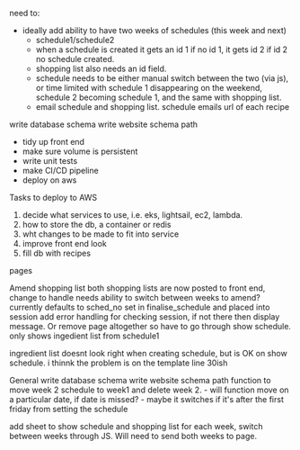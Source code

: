 need to:
-   ideally add ability to have two weeks of schedules (this week and next)
    - schedule1/schedule2
    - when a schedule is created it gets an id 1 if no id 1, it gets id 2 if id 2 no schedule created.
    - shopping list also needs an id field. 
    - schedule needs to be either manual switch between the two (via js), or time limited with schedule 1 disappearing on the weekend, schedule 2 becoming schedule 1, and the same with shopping list.
    -  email schedule and shopping list. schedule emails url of each recipe 

write database schema
write website schema path


-   tidy up front end
-   make sure volume is persistent
-   write unit tests
-   make CI/CD pipeline
-   deploy on aws

Tasks to deploy to AWS

1. decide what services to use, i.e. eks, lightsail, ec2, lambda.
2. how to store the db, a container or redis
3. wht changes to be made to fit into service
4. improve front end look
5. fill db with recipes

pages

Amend shopping list
both shopping lists are now posted to front end, change to handle
needs ability to switch between weeks to amend? 
currently defaults to sched_no set in finalise_schedule and placed into session
add error handling for checking session, if not there then display message. Or remove page altogether so have to go through show schedule.
only shows ingedient list from schedule1

ingredient list doesnt look right when creating schedule, but is OK on show schedule. i thinnk the problem is on the template line 30ish


General
write database schema
write website schema path
function to move week 2 schedule to week1 and delete week 2.
    - will function move on a particular date, if date is missed?
    - maybe it switches if it's after the first friday from setting the schedule

add sheet to show schedule and shopping list for each week, switch between weeks through JS.
Will need to send both weeks to page. 